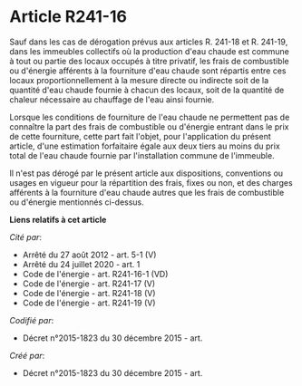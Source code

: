 # Article R241-16

Sauf dans les cas de dérogation prévus aux articles R. 241-18 et R. 241-19, dans les immeubles collectifs où la production
d'eau chaude est commune à tout ou partie des locaux occupés à titre privatif, les frais de combustible ou d'énergie
afférents à la fourniture d'eau chaude sont répartis entre ces locaux proportionnellement à la mesure directe ou indirecte
soit de la quantité d'eau chaude fournie à chacun des locaux, soit de la quantité de chaleur nécessaire au chauffage de l'eau
ainsi fournie. 

Lorsque les conditions de fourniture de l'eau chaude ne permettent pas de connaître la part des frais de combustible ou
d'énergie entrant dans le prix de cette fourniture, cette part fait l'objet, pour l'application du présent article, d'une
estimation forfaitaire égale aux deux tiers au moins du prix total de l'eau chaude fournie par l'installation commune de
l'immeuble. 

Il n'est pas dérogé par le présent article aux dispositions, conventions ou usages en vigueur pour la répartition des frais,
fixes ou non, et des charges afférents à la fourniture d'eau chaude autres que les frais de combustible ou d'énergie
mentionnés ci-dessus.

**Liens relatifs à cet article**

_Cité par_:

  - Arrêté du 27 août 2012 - art. 5-1 (V)
  - Arrêté du 24 juillet 2020 - art. 1
  - Code de l'énergie - art. R241-16-1 (VD)
  - Code de l'énergie - art. R241-17 (V)
  - Code de l'énergie - art. R241-18 (V)
  - Code de l'énergie - art. R241-19 (V)

_Codifié par_:

  - Décret n°2015-1823 du 30 décembre 2015 - art.

_Créé par_:

  - Décret n°2015-1823 du 30 décembre 2015 - art.
